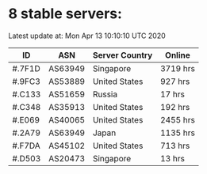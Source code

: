 # 8 stable servers:

Latest update at: Mon Apr 13 10:10:10 UTC 2020

| ID | ASN | Server Country | Online |
| -- | --- | -------------- | ------ |
| #.7F1D | AS63949 | Singapore | 3719 hrs |
| #.9FC3 | AS53889 | United States | 927 hrs |
| #.C133 | AS51659 | Russia | 17 hrs |
| #.C348 | AS35913 | United States | 192 hrs |
| #.E069 | AS40065 | United States | 2455 hrs |
| #.2A79 | AS63949 | Japan | 1135 hrs |
| #.F7DA | AS45102 | United States | 713 hrs |
| #.D503 | AS20473 | Singapore | 13 hrs |


